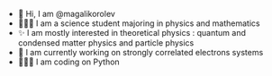 - 👋 Hi, I am @magalikorolev
- 👩🏻‍🔬 I am a science student majoring in physics and mathematics
- ✨ I am mostly interested in theoretical physics : quantum and condensed matter physics and particle physics
- 🌱 I am currently working on strongly correlated electrons systems
- 👩🏻‍💻 I am coding on Python

<!---
magalikorolev/magalikorolev is a ✨ special ✨ repository because its `README.md` (this file) appears on your GitHub profile.
You can click the Preview link to take a look at your changes.
--->
